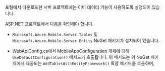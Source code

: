 포털에서 다운로드한 서버 프로젝트에는 이미 데이터 기능이 사용하도록 설정되어 있습니다.

ASP.NET 프로젝트에서 다음을 확인해야 합니다.

* `Microsoft.Azure.Mobile.Server.Tables` 및 `Microsoft.Azure.Mobile.Server.Entity` NuGet 패키지가 설치되어 있습니다.

* WebApiConfig.cs에서 MobileAppConfiguration 개체에 대해 `UseDefaultConfiguration()` 메서드가 호출됩니다. 이 메서드는 위 NuGet 패키지에서 제공되는 `AddTablesWithEntityFramework()` 확장 메서드를 호출하며,

<!---HONumber=August15_HO6-->